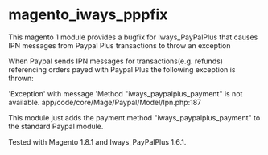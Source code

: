 # magento_iways_pppfix
This magento 1 module provides a bugfix for Iways_PayPalPlus that causes IPN messages from Paypal Plus transactions to throw an exception

When Paypal sends IPN messages for transactions(e.g. refunds) referencing orders 
payed with Paypal Plus the following exception is thrown:

'Exception' with message 'Method "iways_paypalplus_payment" is not available.
app/code/core/Mage/Paypal/Model/Ipn.php:187

This module just adds the payment method "iways_paypalplus_payment" to the standard
Paypal module.

Tested with Magento 1.8.1 and Iways_PayPalPlus 1.6.1.
